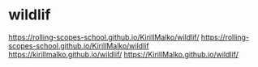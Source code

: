 # wildlif
https://rolling-scopes-school.github.io/KirillMalko/wildlif/
https://rolling-scopes-school.github.io/KirillMalko/wildlif
https://kirillmalko.github.io/wildlif/
https://KirillMalko.github.io/wildlif/
